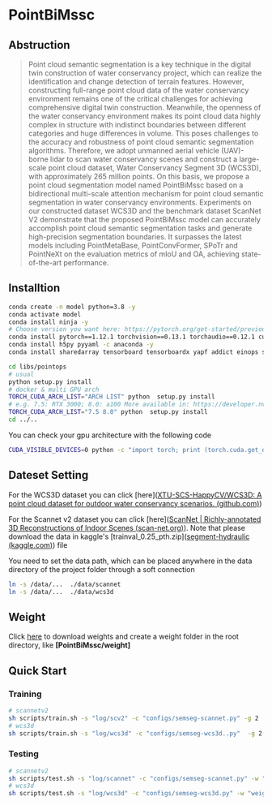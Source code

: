 # PointBiMssc



## Abstruction

> Point cloud semantic segmentation is a key technique in the digital twin construction of water conservancy project, which can realize the identification and change detection of terrain features. However, constructing full-range point cloud data of the water conservancy environment remains one of the critical challenges for achieving comprehensive digital twin construction. Meanwhile, the openness of the water conservancy environment makes its point cloud data highly complex in structure with indistinct boundaries between different categories and huge differences in volume. This poses challenges to the accuracy and robustness of point cloud semantic segmentation algorithms. Therefore, we adopt unmanned aerial vehicle (UAV)-borne lidar to scan water conservancy scenes and construct a large-scale point cloud dataset, Water Conservancy Segment 3D (WCS3D), with approximately 265 million points. On this basis, we propose a point cloud segmentation model named PointBiMssc based on a bidirectional multi-scale attention mechanism for point cloud semantic segmentation in water conservancy environments. Experiments on our constructed dataset WCS3D and the benchmark dataset ScanNet V2 demonstrate that the proposed PointBiMssc model can accurately accomplish point cloud semantic segmentation tasks and generate high-precision segmentation boundaries. It surpasses the latest models including PointMetaBase, PointConvFormer, SPoTr and PointNeXt on the evaluation metrics of mIoU and OA, achieving state-of-the-art performance.



## Installtion

```bash
conda create -n model python=3.8 -y
conda activate model
conda install ninja -y
# Choose version you want here: https://pytorch.org/get-started/previous-versions/
conda install pytorch==1.12.1 torchvision==0.13.1 torchaudio==0.12.1 cudatoolkit=11.3 -c pytorch -y
conda install h5py pyyaml -c anaconda -y
conda install sharedarray tensorboard tensorboardx yapf addict einops scipy plyfile termcolor timm -c conda-forge -y

cd libs/pointops
# usual
python setup.py install
# docker & multi GPU arch
TORCH_CUDA_ARCH_LIST="ARCH LIST" python  setup.py install
# e.g. 7.5: RTX 3000; 8.0: a100 More available in: https://developer.nvidia.com/cuda-gpus
TORCH_CUDA_ARCH_LIST="7.5 8.0" python  setup.py install
cd ../..

```

You can check your gpu architecture with the following code

```bash
CUDA_VISIBLE_DEVICES=0 python -c "import torch; print (torch.cuda.get_device_capability ())"
```



## Dateset Setting

For the WCS3D dataset you can click [here]([XTU-SCS-HappyCV/WCS3D: A point cloud dataset for outdoor water conservancy scenarios. (github.com)](https://github.com/XTU-SCS-HappyCV/WCS3D))

For the Scannet v2 dataset you can click [here]([ScanNet | Richly-annotated 3D Reconstructions of Indoor Scenes (scan-net.org)](http://www.scan-net.org/)). Note that please download the data in kaggle's [trainval_0.25_pth.zip]([segment-hydraulic (kaggle.com)](https://www.kaggle.com/datasets/happycv/segment-hydraulic/data)) file

You need to set the data path, which can be placed anywhere in the data directory of the project folder through a soft connection

```bash
ln -s /data/...  ./data/scannet
ln -s /data/...  ./data/wcs3d
```



## Weight

Click [here](https://drive.google.com/drive/folders/1HTYUtMmzedyPlqFycs2q3hykf1O8AUf0?usp=drive_link)  to download weights and create a weight folder in the root directory, like **[PointBiMssc/weight]**



## Quick Start

### Training

```bash
# scannetv2
sh scripts/train.sh -s "log/scv2" -c "configs/semseg-scannet.py" -g 2
# wcs3d
sh scripts/train.sh -s "log/wcs3d" -c "configs/semseg-wcs3d..py"  -g 2
```

### Testing

```bash
# scannetv2
sh scripts/test.sh -s "log/scannet" -c "configs/semseg-scannet.py" -w "weight/model_best_scv2.pth"
# wcs3d
sh scripts/test.sh -s "log/wcs3d" -c "configs/semseg-wcs3d.py" -w "weight/model_best_wcs3d.pth"
```

